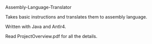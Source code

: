 Assembly-Language-Translator

Takes basic instructions and translates them to assembly language. 

Written with Java and Antlr4.

Read ProjectOverview.pdf for all the details.
